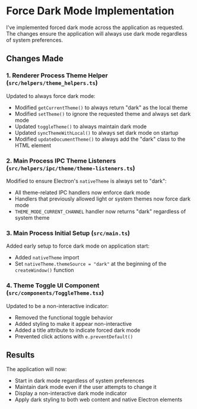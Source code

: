 # Force Dark Mode Implementation

I've implemented forced dark mode across the application as requested. The changes ensure the application will always use dark mode regardless of system preferences.

## Changes Made

### 1. Renderer Process Theme Helper (`src/helpers/theme_helpers.ts`)

Updated to always force dark mode:
- Modified `getCurrentTheme()` to always return "dark" as the local theme
- Modified `setTheme()` to ignore the requested theme and always set dark mode
- Updated `toggleTheme()` to always maintain dark mode
- Updated `syncThemeWithLocal()` to always set dark mode on startup
- Modified `updateDocumentTheme()` to always add the "dark" class to the HTML element

### 2. Main Process IPC Theme Listeners (`src/helpers/ipc/theme/theme-listeners.ts`)

Modified to ensure Electron's `nativeTheme` is always set to "dark":
- All theme-related IPC handlers now enforce dark mode
- Handlers that previously allowed light or system themes now force dark mode
- `THEME_MODE_CURRENT_CHANNEL` handler now returns "dark" regardless of system theme

### 3. Main Process Initial Setup (`src/main.ts`)

Added early setup to force dark mode on application start:
- Added `nativeTheme` import
- Set `nativeTheme.themeSource = "dark"` at the beginning of the `createWindow()` function

### 4. Theme Toggle UI Component (`src/components/ToggleTheme.tsx`)

Updated to be a non-interactive indicator:
- Removed the functional toggle behavior
- Added styling to make it appear non-interactive
- Added a title attribute to indicate forced dark mode
- Prevented click actions with `e.preventDefault()`

## Results

The application will now:
- Start in dark mode regardless of system preferences
- Maintain dark mode even if the user attempts to change it
- Display a non-interactive dark mode indicator
- Apply dark styling to both web content and native Electron elements